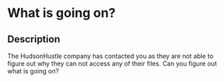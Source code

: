 # What is going on?

## Description

The HudsonHustle company has contacted you as they are not able to figure out why they can not access any of their files. Can you figure out what is going on?

